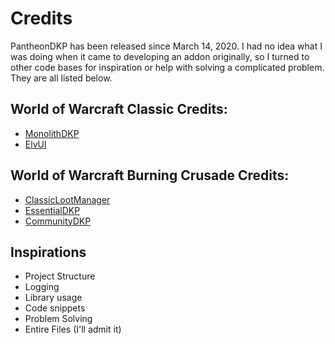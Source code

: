 # Credits
PantheonDKP has been released since March 14, 2020. 
I had no idea what I was doing when it came to developing an addon originally, so I turned to other code bases for 
inspiration or help with solving a complicated problem. They are all listed below.

## World of Warcraft Classic Credits:

- [MonolithDKP](https://www.curseforge.com/wow/addons/monolith-dkp/)
- [ElvUI](https://github.com/doadin/Elvui)

## World of Warcraft Burning Crusade Credits:

- [ClassicLootManager](https://www.curseforge.com/wow/addons/classic-loot-manager)
- [EssentialDKP](https://www.curseforge.com/wow/addons/essential-dkp)
- [CommunityDKP](https://github.com/Vapok/CommunityDKP)

## Inspirations

- Project Structure
- Logging
- Library usage
- Code snippets
- Problem Solving
- Entire Files (I'll admit it)